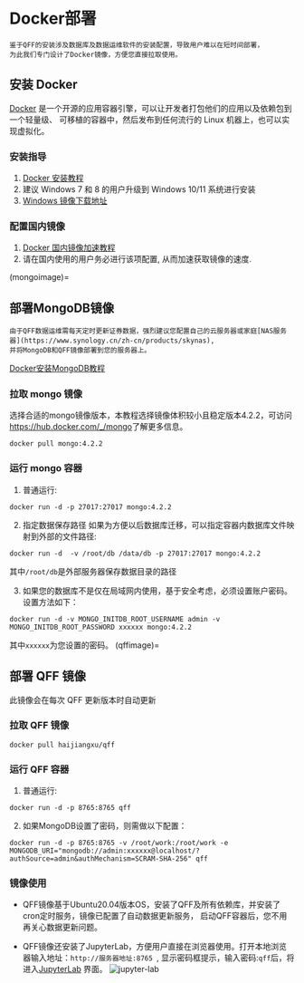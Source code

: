 #  Docker部署

```{admonition} 说明
鉴于QFF的安装涉及数据库及数据运维软件的安装配置，导致用户难以在短时间部署，
为此我们专门设计了Docker镜像，方便您直接拉取使用。
```

## 安装 Docker
[Docker](https://www.docker.com/) 是一个开源的应用容器引擎，可以让开发者打包他们的应用以及依赖包到一个轻量级、
可移植的容器中，然后发布到任何流行的 Linux 机器上，也可以实现虚拟化。

### 安装指导

1. [Docker 安装教程](https://www.runoob.com/docker/docker-tutorial.html)
2. 建议 Windows 7 和 8 的用户升级到 Windows 10/11 系统进行安装
3. [Windows 镜像下载地址](https://msdn.itellyou.cn/)

### 配置国内镜像

1. [Docker 国内镜像加速教程](https://www.runoob.com/docker/docker-mirror-acceleration.html)
2. 请在国内使用的用户务必进行该项配置, 从而加速获取镜像的速度.

(mongoimage)=
## 部署MongoDB镜像

```{important}
由于QFF数据运维需每天定时更新证券数据，强烈建议您配置自己的云服务器或家庭[NAS服务器](https://www.synology.cn/zh-cn/products/skynas),
并将MongoDB和QFF镜像部署到您的服务器上。
```
[Docker安装MongoDB教程](https://www.runoob.com/docker/docker-install-mongodb.html)

### 拉取 mongo 镜像
选择合适的mongo镜像版本，本教程选择镜像体积较小且稳定版本4.2.2，可访问<https://hub.docker.com/_/mongo>了解更多信息。

```
docker pull mongo:4.2.2
```

### 运行 mongo 容器

1. 普通运行:
```
docker run -d -p 27017:27017 mongo:4.2.2
```

2. 指定数据保存路径
如果为方便以后数据库迁移，可以指定容器内数据库文件映射到外部的文件路径:

```
docker run -d  -v /root/db /data/db -p 27017:27017 mongo:4.2.2
```
其中`/root/db`是外部服务器保存数据目录的路径

3. 如果您的数据库不是仅在局域网内使用，基于安全考虑，必须设置账户密码。设置方法如下：
```
docker run -d -v MONGO_INITDB_ROOT_USERNAME admin -v MONGO_INITDB_ROOT_PASSWORD xxxxxx mongo:4.2.2
```
其中`xxxxxx`为您设置的密码。
(qffimage)=
## 部署 QFF 镜像

此镜像会在每次 QFF 更新版本时自动更新


### 拉取 QFF 镜像

```
docker pull haijiangxu/qff
```

### 运行 QFF 容器
1. 普通运行:
```
docker run -d -p 8765:8765 qff
```
2. 如果MongoDB设置了密码，则需做以下配置：
```
docker run -d -p 8765:8765 -v /root/work:/root/work -e MONGODB_URI="mongodb://admin:xxxxxx@localhost/?authSource=admin&authMechanism=SCRAM-SHA-256" qff
```

### 镜像使用

- QFF镜像基于Ubuntu20.04版本OS，安装了QFF及所有依赖库，并安装了cron定时服务，镜像已配置了自动数据更新服务，
  启动QFF容器后，您不用再关心数据更新问题。
  
- QFF镜像还安装了JupyterLab，方便用户直接在浏览器使用。打开本地浏览器输入地址：```http://服务器地址:8765 ```,
显示密码框提示，输入密码:`qff`后，将进入[JupyterLab](https://jupyter.org/try) 界面。
![jupyter-lab](https://jupyter.org/assets/homepage/labpreview.webp)

